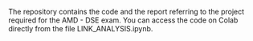The repository contains the code and the report referring to the project required for the AMD - DSE exam. You can access the code on Colab directly from the file LINK_ANALYSIS.ipynb.

